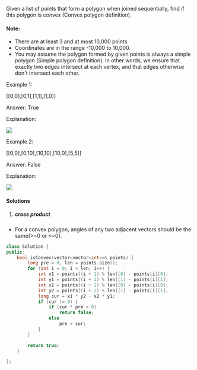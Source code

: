 Given a list of points that form a polygon when joined sequentially, find if this polygon is convex (Convex polygon definition).

 

#### Note:

-    There are at least 3 and at most 10,000 points.
-    Coordinates are in the range -10,000 to 10,000.
-    You may assume the polygon formed by given points is always a simple polygon (Simple polygon definition). In other words, we ensure that exactly two edges intersect at each vertex, and that edges otherwise don't intersect each other.

 

Example 1:

[[0,0],[0,1],[1,1],[1,0]]

Answer: True

Explanation:

![](https://assets.leetcode.com/uploads/2018/10/13/polygon_convex.png)

Example 2:

[[0,0],[0,10],[10,10],[10,0],[5,5]]

Answer: False

Explanation:

![](https://assets.leetcode.com/uploads/2018/10/13/polygon_not_convex.png)

#### Solutions

1. ##### cross product

- For a convex polygon, angles of any two adjacent vectors should be the same(>=0 or <=0).

```c++
class Solution {
public:
    bool isConvex(vector<vector<int>>& points) {
        long pre = 0, len = points.size();
        for (int i = 0; i < len; i++) {
            int x1 = points[(i + 1) % len][0] - points[i][0];
            int y1 = points[(i + 1) % len][1] - points[i][1];
            int x2 = points[(i + 2) % len][0] - points[i][0];
            int y2 = points[(i + 2) % len][1] - points[i][1];
            long cur = x1 * y2 - x2 * y1;
            if (cur != 0) {
                if (cur * pre < 0)
                    return false;
                else
                    pre = cur;
            }
        }

        return true;
    }

};
```